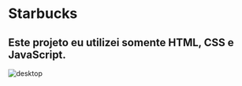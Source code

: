 <h1>Starbucks</h1>

<h2>Este projeto eu utilizei somente HTML, CSS e JavaScript.</h2>

<img src="https://github.com/lucasfreire9/starbucks/blob/main/assets/img/Projeto%20-%20Starbucks.mp4" alt="desktop">
<br>
